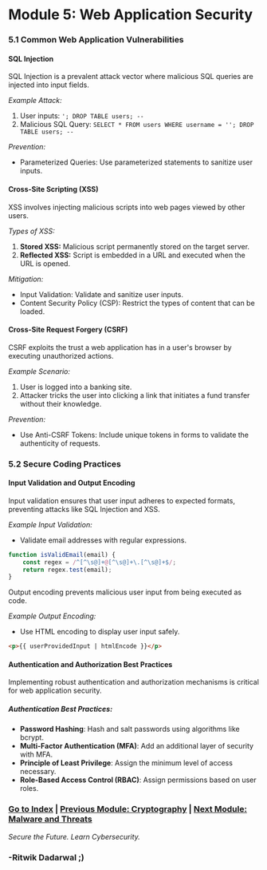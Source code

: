 # Module 5: Web Application Security

<a id="module51"></a>
### 5.1 Common Web Application Vulnerabilities

#### SQL Injection

SQL Injection is a prevalent attack vector where malicious SQL queries are injected into input fields.

*Example Attack:*
1. User inputs: `'; DROP TABLE users; --`
2. Malicious SQL Query: `SELECT * FROM users WHERE username = ''; DROP TABLE users; --`

*Prevention:*
- Parameterized Queries: Use parameterized statements to sanitize user inputs.

#### Cross-Site Scripting (XSS)

XSS involves injecting malicious scripts into web pages viewed by other users.

*Types of XSS:*
1. **Stored XSS:** Malicious script permanently stored on the target server.
2. **Reflected XSS:** Script is embedded in a URL and executed when the URL is opened.

*Mitigation:*
- Input Validation: Validate and sanitize user inputs.
- Content Security Policy (CSP): Restrict the types of content that can be loaded.

#### Cross-Site Request Forgery (CSRF)

CSRF exploits the trust a web application has in a user's browser by executing unauthorized actions.

*Example Scenario:*
1. User is logged into a banking site.
2. Attacker tricks the user into clicking a link that initiates a fund transfer without their knowledge.

*Prevention:*
- Use Anti-CSRF Tokens: Include unique tokens in forms to validate the authenticity of requests.

<a id="module52"></a>
### 5.2 Secure Coding Practices

#### Input Validation and Output Encoding

Input validation ensures that user input adheres to expected formats, preventing attacks like SQL Injection and XSS.

*Example Input Validation:*
- Validate email addresses with regular expressions.

```javascript
function isValidEmail(email) {
    const regex = /^[^\s@]+@[^\s@]+\.[^\s@]+$/;
    return regex.test(email);
}
```
Output encoding prevents malicious user input from being executed as code.

*Example Output Encoding:*
- Use HTML encoding to display user input safely.

```html
<p>{{ userProvidedInput | htmlEncode }}</p>
```

#### Authentication and Authorization Best Practices

Implementing robust authentication and authorization mechanisms is critical for web application security.

##### Authentication Best Practices:

- **Password Hashing**: Hash and salt passwords using algorithms like bcrypt.
- **Multi-Factor Authentication (MFA)**: Add an additional layer of security with MFA.
- **Principle of Least Privilege**: Assign the minimum level of access necessary.
- **Role-Based Access Control (RBAC)**: Assign permissions based on user roles.

### [Go to Index](index.md) | [Previous Module: Cryptography](Module4.md) | [Next Module: Malware and Threats](Module6.md)

*Secure the Future. Learn Cybersecurity.*

### -Ritwik Dadarwal ;)
